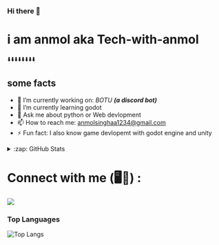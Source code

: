 ### Hi there 👋

<!--
**Tech-with-anmol/Tech-with-anmol** is a ✨ _special_ ✨ repository because its `README.md` (this file) appears on your GitHub profile.

Here are some ideas to get you started:

- 🔭 I’m currently working on *BOTU* *(a discord bot)*
- 🌱 I’m currently learning godot
- 👯 I’m looking to collaborate on
- 🤔 I’m looking for help with 
- 💬 Ask me about python or Web devlopment
- 📫 How to reach me: anmolsinghaa1234@gmail.com 
- 😄 Pronouns: ...
- ⚡ Fun fact: I learned game development for about a month but all my work gone trash
-->
# i am anmol aka Tech-with-anmol
⬇️⬇️⬇️⬇️⬇️⬇️⬇️⬇️
## some facts

- 🔭 I’m currently working on: *BOTU* ***(a discord bot)***
- 🌱 I’m currently learning godot
- 💬 Ask me about python or Web devlopment
- 📫 How to reach me: anmolsinghaa1234@gmail.com 
- ⚡ Fun fact: I also know game devlopemt with godot engine and unity 
<details>
  <summary>:zap: GitHub Stats</summary>

  <img align="left" alt="Tech-with-anmol's GitHub Stats" src="https://github-readme-stats.vercel.app/api?username=Tech-with-anmol&show_icons=true&hide_border=true&theme=radical" />

</details>

# Connect with me (🖥️📱) :

![](https://discord.c99.nl/widget/theme-4/759449383191969815.png)

### Top Languages
![Top Langs](https://github-readme-stats.vercel.app/api/top-langs/?username=Tech-with-anmol&theme=prussian&langs_count=10&hide=batchfile,toml,)
